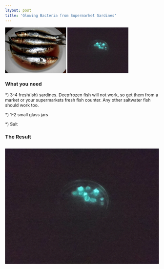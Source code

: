 ```yaml
---
layout: post
title: 'Glowing Bacteria from Supermarket Sardines'
---
```

![placeholder](/pic/biolumsardines/DSCI0597.JPG "The Sardines")
![placeholder](/pic/biolumsardines/DSCI0611.JPG "The Glowing Bacteria")

### What you need
*) 3-4 fresh(ish) sardines. Deepfrozen fish will not work, so get them from a market or your supermarkets fresh fish counter. Any other saltwater fish should work too.

*) 1-2 small glass jars

*) Salt





### The Result
![placeholder](/pic/biolumsardines/DSCI0611x.JPG "The Glowing Bacteria")
-----

